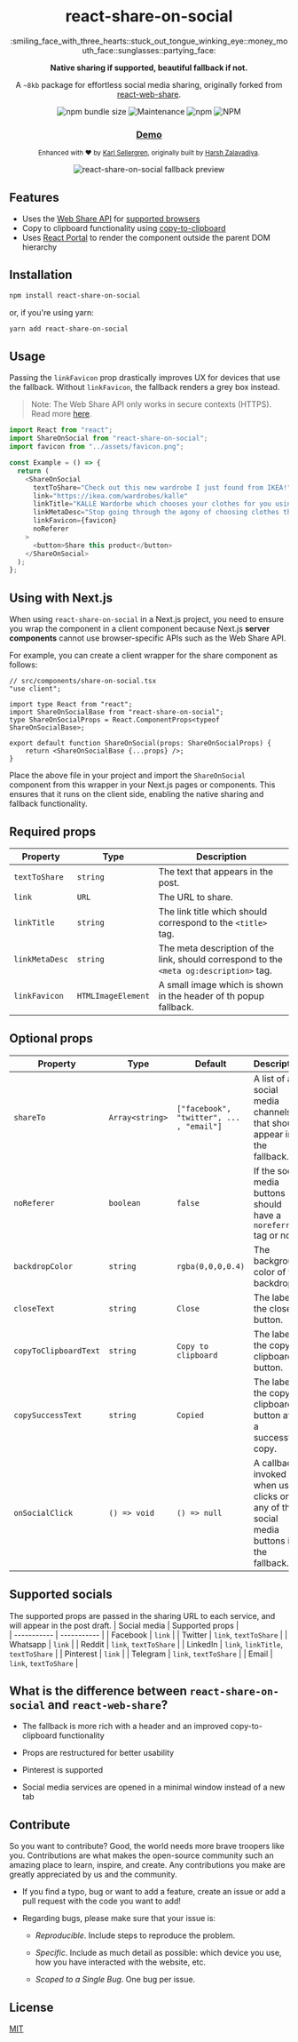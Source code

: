 <h1 align="center">react-share-on-social</h1>
<p align="center">:smiling_face_with_three_hearts::stuck_out_tongue_winking_eye::money_mouth_face::sunglasses::partying_face:</p>
<p align="center"><b>Native sharing if supported, beautiful fallback if not.</b></p>
<p align="center">A <code>~8kb</code> package for effortless social media sharing, originally forked from <a href="https://www.npmjs.com/package/react-web-share">react-web-share</a>.</p>
<div align="center">
  <img alt="npm bundle size" src="https://img.shields.io/bundlephobia/minzip/react-share-on-social">
  <img alt="Maintenance" src="https://img.shields.io/maintenance/yes/2023">
  <img alt="npm" src="https://img.shields.io/npm/v/react-share-on-social">
  <img alt="NPM" src="https://img.shields.io/npm/l/react-share-on-social">
</div>
<div align="center">
  <h3>
    <a href="https://yhn9h.csb.app/">
      Demo
    </a>
  </h3>
</div>
<div align="center">
  <sub>Enhanced with ❤︎ by 
  <a href="https://github.com/sakerhetspolisen">Karl Sellergren</a>, originally built by 
  <a href="https://github.com/harshzalavadiya">
     Harsh Zalavadiya</a>.
</div>
<p></p>
<p></p>
<div align="center">
  <img src="https://user-images.githubusercontent.com/68159964/153582195-e71d6a9a-6109-4d62-8f2f-4aafefe64675.png" alt="react-share-on-social fallback preview" />
</div>

## Features

- Uses the [Web Share API](https://developer.mozilla.org/en-US/docs/Web/API/Navigator/share) for [supported browsers](https://caniuse.com/web-share)
- Copy to clipboard functionality using [copy-to-clipboard](https://www.npmjs.com/package/copy-to-clipboard)
- Uses [React Portal](https://reactjs.org/docs/portals.html) to render the component outside the parent DOM hierarchy

## Installation

```bash
npm install react-share-on-social
```

or, if you're using yarn:

```bash
yarn add react-share-on-social
```

## Usage

Passing the `linkFavicon` prop drastically improves UX for devices that use the fallback. Without `linkFavicon`, the fallback renders a grey box instead.

> Note: The Web Share API only works in secure contexts (HTTPS). Read more [here](https://www.w3.org/TR/web-share/#security-and-privacy-considerations).

```js
import React from "react";
import ShareOnSocial from "react-share-on-social";
import favicon from "../assets/favicon.png";

const Example = () => {
  return (
    <ShareOnSocial
      textToShare="Check out this new wardrobe I just found from IKEA!"
      link="https://ikea.com/wardrobes/kalle"
      linkTitle="KALLE Wardorbe which chooses your clothes for you using AI - IKEA"
      linkMetaDesc="Stop going through the agony of choosing clothes that fit the weather and your mood."
      linkFavicon={favicon}
      noReferer
    >
      <button>Share this product</button>
    </ShareOnSocial>
  );
};
```

## Using with Next.js

When using `react-share-on-social` in a Next.js project, you need to ensure you wrap the component in a client component because Next.js **server components** cannot use browser-specific APIs such as the Web Share API.

For example, you can create a client wrapper for the share component as follows:

```tsx
// src/components/share-on-social.tsx
"use client";

import type React from "react";
import ShareOnSocialBase from "react-share-on-social";
type ShareOnSocialProps = React.ComponentProps<typeof ShareOnSocialBase>;

export default function ShareOnSocial(props: ShareOnSocialProps) {
	return <ShareOnSocialBase {...props} />;
}
```

Place the above file in your project and import the `ShareOnSocial` component from this wrapper in your Next.js pages or components. This ensures that it runs on the client side, enabling the native sharing and fallback functionality.

## Required props

| Property       | Type               | Description                                                                             |
| -------------- | ------------------ | --------------------------------------------------------------------------------------- |
| `textToShare`  | `string`           | The text that appears in the post.                                                      |
| `link`         | `URL`              | The URL to share.                                                                       |
| `linkTitle`    | `string`           | The link title which should correspond to the `<title>` tag.                            |
| `linkMetaDesc` | `string`           | The meta description of the link, should correspond to the `<meta og:description>` tag. |
| `linkFavicon`  | `HTMLImageElement` | A small image which is shown in the header of th popup fallback.                        |

## Optional props

| Property              | Type            | Default                                  | Description                                                                             |
| --------------------- | --------------- | ---------------------------------------- | --------------------------------------------------------------------------------------- |
| `shareTo`             | `Array<string>` | `["facebook", "twitter", ... , "email"]` | A list of all social media channels that should appear in the fallback.                 |
| `noReferer`           | `boolean`       | `false`                                  | If the social media buttons should have a `noreferrer` tag or not.                      |
| `backdropColor`       | `string`        | `rgba(0,0,0,0.4)`                        | The background color of the backdrop.                                                   |
| `closeText`           | `string`        | `Close`                                  | The label of the close button.                                                          |
| `copyToClipboardText` | `string`        | `Copy to clipboard`                      | The label of the copy to clipboard button.                                              |
| `copySuccessText`     | `string`        | `Copied`                                 | The label of the copy to clipboard button after a successful copy.                      |
| `onSocialClick`       | `() => void`    | `() => null`                             | A callback invoked when user clicks on any of the social media buttons in the fallback. |

## Supported socials

The supported props are passed in the sharing URL to each service, and will appear in the post draft.
| Social media | Supported props |  
| ----------- | ----------- |
| Facebook | `link` |
| Twitter | `link`, `textToShare` |
| Whatsapp | `link` |
| Reddit | `link`, `textToShare` |
| LinkedIn | `link`, `linkTitle`, `textToShare` |
| Pinterest | `link` |
| Telegram | `link`, `textToShare` |
| Email | `link`, `textToShare` |

## What is the difference between `react-share-on-social` and `react-web-share`?

- The fallback is more rich with a header and an improved copy-to-clipboard functionality

- Props are restructured for better usability

- Pinterest is supported

- Social media services are opened in a minimal window instead of a new tab

## Contribute

So you want to contribute? Good, the world needs more brave troopers like you. Contributions are what makes the open-source community such an amazing place to learn, inspire, and create. Any contributions you make are greatly appreciated by us and the community.

- If you find a typo, bug or want to add a feature, create an issue or add a pull request with the code you want to add!

- Regarding bugs, please make sure that your issue is:

  - _Reproducible_. Include steps to reproduce the problem.

  - _Specific_. Include as much detail as possible: which device you use, how you have interacted with the website, etc.

  - _Scoped to a Single Bug_. One bug per issue.

## License

[MIT](https://tldrlegal.com/license/mit-license)
